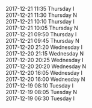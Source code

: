 2017-12-21 11:35 Thursday  I  
2017-12-21 11:30 Thursday  N  
2017-12-21 10:10 Thursday  I  
2017-12-21 10:05 Thursday  N  
2017-12-21 09:50 Thursday  I  
2017-12-21 09:45 Thursday  N  
2017-12-20 21:20 Wednesday  I  
2017-12-20 21:15 Wednesday  N  
2017-12-20 20:25 Wednesday  I  
2017-12-20 20:20 Wednesday  N  
2017-12-20 16:05 Wednesday  I  
2017-12-20 16:00 Wednesday  N  
2017-12-19 08:10 Tuesday  I  
2017-12-19 08:05 Tuesday  N  
2017-12-19 06:30 Tuesday  I  

